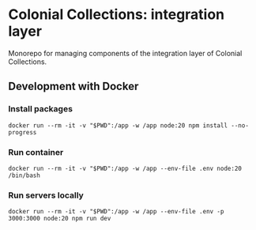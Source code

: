 # Colonial Collections: integration layer

Monorepo for managing components of the integration layer of Colonial Collections.

## Development with Docker

### Install packages

    docker run --rm -it -v "$PWD":/app -w /app node:20 npm install --no-progress

### Run container

    docker run --rm -it -v "$PWD":/app -w /app --env-file .env node:20 /bin/bash

### Run servers locally

    docker run --rm -it -v "$PWD":/app -w /app --env-file .env -p 3000:3000 node:20 npm run dev
